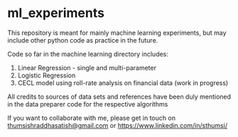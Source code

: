 # ml_experiments
This repository is meant for mainly machine learning experiments, but may include other python code as practice in the future. 

Code so far in the machine learning directory includes:
1. Linear Regression - single and multi-parameter
2. Logistic Regression
3. CECL model using roll-rate analysis on financial data (work in progress)

All credits to sources of data sets and references have been duly mentioned in the data preparer code for the respective algorithms

If you want to collaborate with me, please get in touch on thumsishraddhasatish@gmail.com or https://www.linkedin.com/in/sthumsi/

